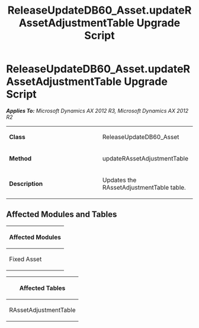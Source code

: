 ﻿---
title: ReleaseUpdateDB60_Asset.updateRAssetAdjustmentTable Upgrade Script
TOCTitle: ReleaseUpdateDB60_Asset.updateRAssetAdjustmentTable Upgrade Script
ms:assetid: a7159ac6-799c-8092-4371-ff0fa8480eb7
ms:mtpsurl: https://msdn.microsoft.com/en-us/library/JJ736873(v=AX.60)
ms:contentKeyID: 49710304
ms.date: 05/18/2015
mtps_version: v=AX.60
---

# ReleaseUpdateDB60\_Asset.updateRAssetAdjustmentTable Upgrade Script 


_**Applies To:** Microsoft Dynamics AX 2012 R3, Microsoft Dynamics AX 2012 R2_

<table>
<colgroup>
<col style="width: 50%" />
<col style="width: 50%" />
</colgroup>
<tbody>
<tr class="odd">
<td><p><strong>Class</strong></p></td>
<td><p>ReleaseUpdateDB60_Asset</p></td>
</tr>
<tr class="even">
<td><p><strong>Method</strong></p></td>
<td><p>updateRAssetAdjustmentTable</p></td>
</tr>
<tr class="odd">
<td><p><strong>Description</strong></p></td>
<td><p>Updates the RAssetAdjustmentTable table.</p></td>
</tr>
</tbody>
</table>


## Affected Modules and Tables

<table>
<colgroup>
<col style="width: 100%" />
</colgroup>
<thead>
<tr class="header">
<th><p>Affected Modules</p></th>
</tr>
</thead>
<tbody>
<tr class="odd">
<td><p>Fixed Asset</p></td>
</tr>
</tbody>
</table>


<table>
<colgroup>
<col style="width: 100%" />
</colgroup>
<thead>
<tr class="header">
<th><p>Affected Tables</p></th>
</tr>
</thead>
<tbody>
<tr class="odd">
<td><p>RAssetAdjustmentTable</p></td>
</tr>
</tbody>
</table>

  


